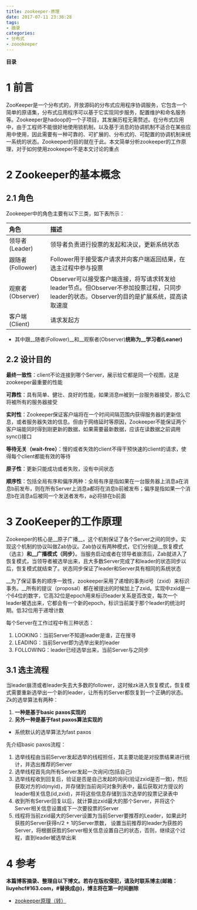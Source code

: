 ```yaml
---
title: zookeeper-原理
date: 2017-07-11 23:38:28
tags: 
- 摘录
categories: 
- 分布式
- zoookeeper
---
```


__目录__

<!-- toc -->
<!--more-->

# 1 前言

ZooKeeper是一个分布式的，开放源码的分布式应用程序协调服务，它包含一个简单的原语集，分布式应用程序可以基于它实现同步服务，配置维护和命名服务等。Zookeeper是hadoop的一个子项目，其发展历程无需赘述。在分布式应用中，由于工程师不能很好地使用锁机制，以及基于消息的协调机制不适合在某些应用中使用，因此需要有一种可靠的、可扩展的、分布式的、可配置的协调机制来统一系统的状态。Zookeeper的目的就在于此。本文简单分析zookeeper的工作原理，对于如何使用zookeeper不是本文讨论的重点

# 2 Zookeeper的基本概念

## 2.1 角色

Zookeeper中的角色主要有以下三类，如下表所示：

| 角色 | 描述 |
|:--|:--|
| 领导者(Leader) | 领导者负责进行投票的发起和决议，更新系统状态 |
| 跟随者(Follower) | Follower用于接受客户请求并向客户端返回结果，在选主过程中参与投票 |
| 观察者(Observer) | Observer可以接受客户端连接，将写请求转发给leader节点。但Observer不参加投票过程，只同步leader的状态。Observer的目的是扩展系统，提高读取速度 |
| 客户端(Client) | 请求发起方 |

* 其中跟__随者(Follower)__和__观察者(Observer)__统称为__学习者(Leaner)__

## 2.2 设计目的

__最终一致性__：client不论连接到哪个Server，展示给它都是同一个视图，这是zookeeper最重要的性能

__可靠性__：具有简单、健壮、良好的性能，如果消息m被到一台服务器接受，那么它将被所有的服务器接受

__实时性__：Zookeeper保证客户端将在一个时间间隔范围内获得服务器的更新信息，或者服务器失效的信息。但由于网络延时等原因，Zookeeper不能保证两个客户端能同时得到刚更新的数据，如果需要最新数据，应该在读数据之前调用sync()接口

__等待无关（wait-free）__：慢的或者失效的client不得干预快速的client的请求，使得每个client都能有效的等待

__原子性__：更新只能成功或者失败，没有中间状态

__顺序性__：包括全局有序和偏序两种：全局有序是指如果在一台服务器上消息a在消息b前发布，则在所有Server上消息a都将在消息b前被发布；偏序是指如果一个消息b在消息a后被同一个发送者发布，a必将排在b前面

# 3 ZooKeeper的工作原理

Zookeeper的核心是__原子广播__，这个机制保证了各个Server之间的同步。实现这个机制的协议叫做Zab协议。Zab协议有两种模式，它们分别是__恢复模式（选主）__和__广播模式（同步）__。当服务启动或者在领导者崩溃后，Zab就进入了恢复模式，当领导者被选举出来，且大多数Server完成了和leader的状态同步以后，恢复模式就结束了。状态同步保证了leader和Server具有相同的系统状态

__为了保证事务的顺序一致性，zookeeper采用了递增的事务id号（zxid）来标识事务。__所有的提议（proposal）都在被提出的时候加上了zxid。实现中zxid是一个64位的数字，它高32位是epoch用来标识leader关系是否改变，每次一个leader被选出来，它都会有一个新的epoch，标识当前属于那个leader的统治时期。低32位用于递增计数

每个Server在工作过程中有三种状态：

1. LOOKING：当前Server不知道leader是谁，正在搜寻
1. LEADING：当前Server即为选举出来的leader
1. FOLLOWING：leader已经选举出来，当前Server与之同步

## 3.1 选主流程

当leader崩溃或者leader失去大多数的follower，这时候zk进入恢复模式，恢复模式需要重新选举出一个新的leader，让所有的Server都恢复到一个正确的状态。Zk的选举算法有两种：

1. __一种是基于basic paxos实现的__
1. __另外一种是基于fast paxos算法实现的__
* 系统默认的选举算法为fast paxos

先介绍basic paxos流程：

1. 选举线程由当前Server发起选举的线程担任，其主要功能是对投票结果进行统计，并选出推荐的Server
1. 选举线程首先向所有Server发起一次询问(包括自己)
1. 选举线程收到回复后，验证是否是自己发起的询问(验证zxid是否一致)，然后获取对方的id(myid)，并存储到当前询问对象列表中，最后获取对方提议的leader相关信息(id,zxid)，并将这些信息存储到当次选举的投票记录表中
1. 收到所有Server回复以后，就计算出zxid最大的那个Server，并将这个Server相关信息设置成下一次要投票的Server
1. 线程将当前zxid最大的Server设置为当前Server要推荐的Leader，如果此时获胜的Server获得n/2 + 1的Server票数， 设置当前推荐的leader为获胜的Server，将根据获胜的Server相关信息设置自己的状态，否则，继续这个过程，直到leader被选举出来

# 4 参考

__本篇博客摘录、整理自以下博文。若存在版权侵犯，请及时联系博主(邮箱：liuyehcf#163.com，#替换成@)，博主将在第一时间删除__

* [zookeeper原理（转）](http://cailin.iteye.com/blog/2014486)
